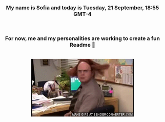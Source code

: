 


<div align="center">
<h3 >My name is Sofia and today is Tuesday, 21 September, 18:55 GMT-4</h3><br>
<h3 >For now, me and my personalities are working to create a fun Readme 👋
</h3><br>
<img src='img/dwight.gif' alt='working...'/>
</div>

